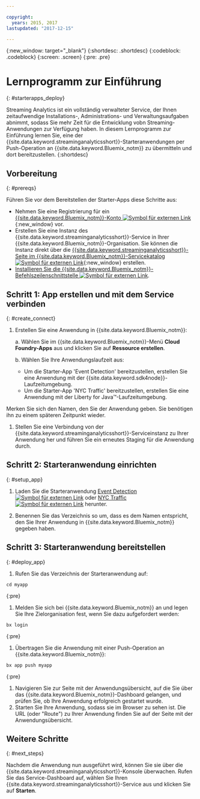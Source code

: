 ```yaml
---

copyright:
  years: 2015, 2017
lastupdated: "2017-12-15"

---
```


<!-- Attribute definitions -->
{:new_window: target="_blank"}
{:shortdesc: .shortdesc}
{:codeblock: .codeblock}
{:screen: .screen}
{:pre: .pre}

# Lernprogramm zur Einführung
{: #starterapps_deploy}

Streaming Analytics ist ein vollständig verwalteter Service, der Ihnen zeitaufwendige Installations-, Administrations- und Verwaltungsaufgaben abnimmt, sodass Sie mehr Zeit für die Entwicklung vobn Streaming-Anwendungen zur Verfügung haben. In diesem Lernprogramm zur Einführung lernen Sie, eine der {{site.data.keyword.streaminganalyticsshort}}-Starteranwendungen per Push-Operation an {{site.data.keyword.Bluemix_notm}} zu übermitteln und dort bereitzustellen.
{:shortdesc}


## Vorbereitung
{: #prereqs}

Führen Sie vor dem Bereitstellen der Starter-Apps diese Schritte aus:

* Nehmen Sie eine Registrierung für ein [{{site.data.keyword.Bluemix_notm}}-Konto ![Symbol für externen Link](../../icons/launch-glyph.svg "Symbol für externen Link")](https://console.{DomainName}/registration){:new_window} vor.
* Erstellen Sie eine Instanz des {{site.data.keyword.streaminganalyticsshort}}-Service in Ihrer {{site.data.keyword.Bluemix_notm}}-Organisation. Sie können die Instanz direkt über die [{{site.data.keyword.streaminganalyticsshort}}-Seite im {{site.data.keyword.Bluemix_notm}}-Servicekatalog ![Symbol für externen Link](../../icons/launch-glyph.svg "Symbol für externen Link")](https://console.{DomainName}/catalog/services/streaming-analytics/){:new_window} erstellen.  
* [Installieren Sie die {{site.data.keyword.Bluemix_notm}}-Befehlszeilenschnittstelle ![Symbol für externen Link](../../icons/launch-glyph.svg "Symbol für externen Link")](https://console.stage1.bluemix.net/docs/cloud-platform/cli/reference/bluemix_cli/download_cli.html#download_install).



## Schritt 1: App erstellen und mit dem Service verbinden
{: #create_connect}

1. Erstellen Sie eine Anwendung in {{site.data.keyword.Bluemix_notm}}:

    a. Wählen Sie im {{site.data.keyword.Bluemix_notm}}-Menü **Cloud Foundry-Apps** aus und klicken Sie auf **Ressource erstellen**.

    b. Wählen Sie Ihre Anwendungslaufzeit aus:
  	* Um die Starter-App 'Event Detection' bereitzustellen, erstellen Sie eine Anwendung mit der {{site.data.keyword.sdk4node}}-Laufzeitumgebung.
  	* Um die Starter-App 'NYC Traffic' bereitzustellen, erstellen Sie eine Anwendung mit der Liberty for Java™-Laufzeitumgebung.

  Merken Sie sich den Namen, den Sie der Anwendung geben. Sie benötigen ihn zu einem späteren Zeitpunkt wieder.
1. Stellen Sie eine Verbindung von der {{site.data.keyword.streaminganalyticsshort}}-Serviceinstanz zu Ihrer Anwendung her und führen Sie ein erneutes Staging für die Anwendung durch.

## Schritt 2: Starteranwendung einrichten
{: #setup_app}

1. Laden Sie die Starteranwendung [Event Detection ![Symbol für externen Link](../../icons/launch-glyph.svg "Symbol für externen Link")](https://streams-github-samples.mybluemix.net/?get=QuickStart/EventDetection) oder [NYC Traffic ![Symbol für externen Link](../../icons/launch-glyph.svg "Symbol für externen Link")](https://streams-github-samples.mybluemix.net/?get=QuickStart/NYCTraffic) herunter.

1. Benennen Sie das Verzeichnis so um, dass es dem Namen entspricht, den Sie Ihrer Anwendung in {{site.data.keyword.Bluemix_notm}} gegeben haben.

## Schritt 3: Starteranwendung bereitstellen
{: #deploy_app}

1. Rufen Sie das Verzeichnis der Starteranwendung auf:
  <pre><code>cd myapp</code></pre>
  {:pre}

1. Melden Sie sich bei {{site.data.keyword.Bluemix_notm}} an und legen Sie Ihre Zielorganisation fest, wenn Sie dazu aufgefordert werden:
  <pre><code>bx login</code></pre>
  {:pre}

1. Übertragen Sie die Anwendung mit einer Push-Operation an {{site.data.keyword.Bluemix_notm}}:
  <pre><code>bx app push myapp</code></pre>
  {:pre}

1. Navigieren Sie zur Seite mit der Anwendungsübersicht, auf die Sie über das {{site.data.keyword.Bluemix_notm}}-Dashboard gelangen, und prüfen Sie, ob Ihre Anwendung erfolgreich gestartet wurde.
1. Starten Sie Ihre Anwendung, sodass sie im Browser zu sehen ist. Die URL (oder "Route") zu Ihrer Anwendung finden Sie auf der Seite mit der Anwendungsübersicht.

## Weitere Schritte
{: #next_steps}

Nachdem die Anwendung nun ausgeführt wird, können Sie sie über die {{site.data.keyword.streaminganalyticsshort}}-Konsole überwachen. Rufen Sie das Service-Dashboard auf, wählen Sie Ihren {{site.data.keyword.streaminganalyticsshort}}-Service aus und klicken Sie auf **Starten**.
